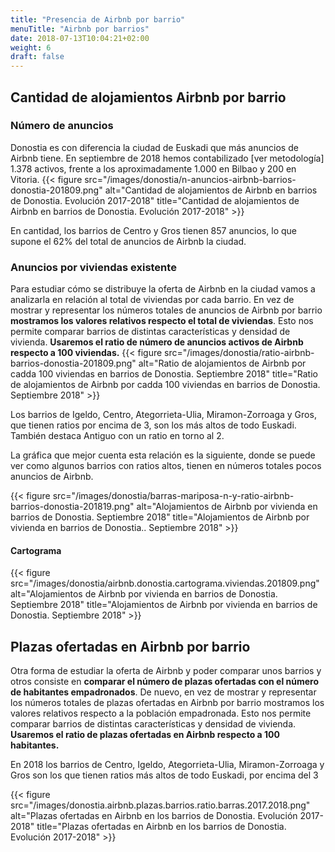 ```yaml
---
title: "Presencia de Airbnb por barrio"
menuTitle: "Airbnb por barrios"
date: 2018-07-13T10:04:21+02:00
weight: 6
draft: false
---
```


## Cantidad de alojamientos Airbnb por barrio

### Número de anuncios

Donostia es con diferencia la ciudad de Euskadi que más anuncios de Airbnb tiene. En septiembre de 2018 hemos contabilizado [ver metodología] 1.378 activos, frente a los aproximadamente 1.000 en Bilbao y 200 en Vitoria. 
{{< figure src="/images/donostia/n-anuncios-airbnb-barrios-donostia-201809.png" alt="Cantidad de alojamientos de Airbnb en barrios de Donostia. Evolución 2017-2018" title="Cantidad de alojamientos de Airbnb en barrios de Donostia. Evolución 2017-2018" >}}

En cantidad, los barrios de Centro y Gros tienen 857 anuncios, lo que supone el 62% del total de anuncios de Airbnb la ciudad.

### Anuncios por viviendas existente

Para estudiar cómo se distribuye la oferta de Airbnb en la ciudad vamos a analizarla en relación al total de viviendas por cada barrio. En vez de mostrar y representar los números totales de anuncios de Airbnb por barrio **mostramos los valores relativos respecto el total de viviendas**. Esto nos permite comparar barrios de distintas características y densidad de vivienda. **Usaremos el ratio de número de anuncios activos de Airbnb respecto a 100 viviendas.**
{{< figure src="/images/donostia/ratio-airbnb-barrios-donostia-201809.png" alt="Ratio de alojamientos de Airbnb por cadda 100 viviendas en barrios de Donostia. Septiembre 2018" title="Ratio de alojamientos de Airbnb por cadda 100 viviendas en barrios de Donostia. Septiembre 2018" >}}

Los barrios de Igeldo, Centro, Ategorrieta-Ulia, Miramon-Zorroaga y Gros, que tienen ratios por encima de 3, son los más altos de todo Euskadi. También destaca Antiguo con un ratio en torno al 2.

La gráfica que mejor cuenta esta relación es la siguiente, donde se puede ver como algunos barrios con ratios altos, tienen en números totales pocos anuncios de Airbnb.

{{< figure src="/images/donostia/barras-mariposa-n-y-ratio-airbnb-barrios-donostia-201819.png" alt="Alojamientos de Airbnb por vivienda en barrios de Donostia. Septiembre 2018" title="Alojamientos de Airbnb por vivienda en barrios de Donostia.. Septiembre 2018" >}}

#### Cartograma

{{< figure src="/images/donostia/airbnb.donostia.cartograma.viviendas.201809.png" alt="Alojamientos de Airbnb por vivienda en barrios de Donostia. Septiembre 2018" title="Alojamientos de Airbnb por vivienda en barrios de Donostia. Septiembre 2018" >}}

## Plazas ofertadas en Airbnb por barrio

Otra forma de estudiar la oferta de Airbnb y poder comparar unos barrios y otros consiste en **comparar el número de plazas ofertadas con el número de habitantes empadronados**. De nuevo, en vez de mostrar y representar los números totales de plazas ofertadas en Airbnb por barrio mostramos los valores relativos respecto a la población empadronada. Esto nos permite comparar barrios de distintas características y densidad de vivienda. **Usaremos el ratio de plazas ofertadas en Airbnb respecto a 100 habitantes.**

En 2018 los barrios de Centro, Igeldo, Ategorrieta-Ulia, Miramon-Zorroaga y Gros son los que tienen ratios más altos de todo Euskadi, por encima del 3

{{< figure src="/images/donostia.airbnb.plazas.barrios.ratio.barras.2017.2018.png" alt="Plazas ofertadas en Airbnb en los barrios de Donostia. Evolución 2017-2018" title="Plazas ofertadas en Airbnb en los barrios de Donostia. Evolución 2017-2018" >}}
